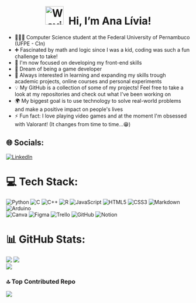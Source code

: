 <div align="center">

# <img src="https://raw.githubusercontent.com/Tarikul-Islam-Anik/Animated-Fluent-Emojis/master/Emojis/Hand%20gestures/Waving%20Hand%20Medium-Light%20Skin%20Tone.png" alt="Waving Hand Medium-Light Skin Tone" width="50px" /> &nbsp;Hi, I’m Ana Lívia!
</div>

- 👩🏻‍💻 Computer Science student at the Federal University of Pernambuco (UFPE - CIn)
- ➕ Fascinated by math and logic since I was a kid, coding was such a fun challenge to take!
- 🌱 I'm now focused on developing my front-end skills
- 🌟 Dream of being a game developer
- 📝 Always interested in learning and expanding my skills trough academic projects, online courses and personal experiments
- 💡 My GitHub is a collection of some of my projects! Feel free to take a look at my repositories and check out what I've been working on 
- 🌍 My biggest goal is to use technology to solve real-world problems and make a positive impact on people's lives
- ⚡ Fun fact: I love playing video games and at the moment I'm obsessed with Valorant! (It changes from time to time...😁)

## 🌐 Socials:
[![LinkedIn](https://img.shields.io/badge/LinkedIn-%230077B5.svg?logo=linkedin&logoColor=white)](https://linkedin.com/in/ana-lívia-pessoa-5571a6268) 

# 💻 Tech Stack:
![Python](https://img.shields.io/badge/python-3670A0?style=for-the-badge&logo=python&logoColor=ffdd54) ![C](https://img.shields.io/badge/c-%2300599C.svg?style=for-the-badge&logo=c&logoColor=white) ![C++](https://img.shields.io/badge/c++-%2300599C.svg?style=for-the-badge&logo=c%2B%2B&logoColor=white) ![R](https://img.shields.io/badge/r-%23276DC3.svg?style=for-the-badge&logo=r&logoColor=white) ![JavaScript](https://img.shields.io/badge/javascript-%23323330.svg?style=for-the-badge&logo=javascript&logoColor=%23F7DF1E) ![HTML5](https://img.shields.io/badge/html5-%23E34F26.svg?style=for-the-badge&logo=html5&logoColor=white) ![CSS3](https://img.shields.io/badge/css3-%231572B6.svg?style=for-the-badge&logo=css3&logoColor=white) ![Markdown](https://img.shields.io/badge/markdown-%23000000.svg?style=for-the-badge&logo=markdown&logoColor=white) ![Arduino](https://img.shields.io/badge/-Arduino-00979D?style=for-the-badge&logo=Arduino&logoColor=white)</br> ![Canva](https://img.shields.io/badge/Canva-%2300C4CC.svg?style=for-the-badge&logo=Canva&logoColor=white) ![Figma](https://img.shields.io/badge/figma-%23F24E1E.svg?style=for-the-badge&logo=figma&logoColor=white) ![Trello](https://img.shields.io/badge/Trello-%23026AA7.svg?style=for-the-badge&logo=Trello&logoColor=white) ![GitHub](https://img.shields.io/badge/github-%23121011.svg?style=for-the-badge&logo=github&logoColor=white) ![Notion](https://img.shields.io/badge/Notion-%23000000.svg?style=for-the-badge&logo=notion&logoColor=white)	

# 📊 GitHub Stats:
![](https://github-readme-stats.vercel.app/api?username=analiviapessoa&theme=dracula&hide_border=false&include_all_commits=true&count_private=false)
![](https://github-readme-streak-stats.herokuapp.com/?user=analiviapessoa&theme=dracula&hide_border=false)<br/>
![](https://github-readme-stats.vercel.app/api/top-langs/?username=analiviapessoa&theme=dracula&hide_border=false&include_all_commits=true&count_private=false&layout=compact)

### 🔝 Top Contributed Repo
![](https://github-contributor-stats.vercel.app/api?username=analiviapessoa&limit=5&theme=transparent&combine_all_yearly_contributions=true)
